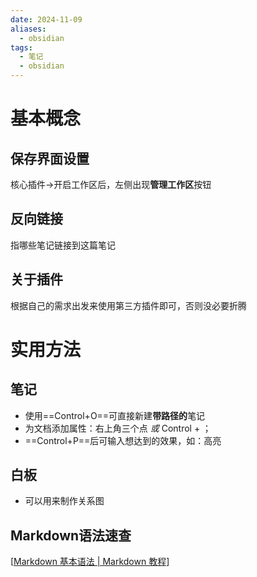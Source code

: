 ```yaml
---
date: 2024-11-09
aliases:
  - obsidian
tags:
  - 笔记
  - obsidian
---
```

# 基本概念

## 保存界面设置
核心插件->开启工作区后，左侧出现**管理工作区**按钮

## 反向链接
指哪些笔记链接到这篇笔记

## 关于插件
根据自己的需求出发来使用第三方插件即可，否则没必要折腾

# 实用方法

## 笔记
- 使用==Control+O==可直接新建**带路径的**笔记
- 为文档添加属性：右上角三个点 *或* Control + ；
- ==Control+P==后可输入想达到的效果，如：高亮

## 白板
- 可以用来制作关系图

## Markdown语法速查
[[Markdown 基本语法 | Markdown 教程](https://markdown.com.cn/basic-syntax/)]

